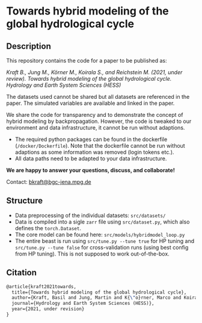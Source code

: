 # Towards hybrid modeling of the global hydrological cycle

## Description

This repository contains the code for a paper to be published as:

*Kraft B., Jung M., Körner M., Koirala S., and Reichstein M. (2021, under review). Towards hybrid modeling of the global hydrological cycle. Hydrology and Earth System Sciences (HESS)*

The datasets used cannot be shared but all datasets are referenced in the paper. The simulated variables are available and linked in the paper.

We share the code for transparency and to demonstrate the concept of hybrid modeling by backpropagation. However, the code is tweaked to our environment and data infrastructure, it cannot be run without adaptions.

* The required python packages can be found in the dockerfile (`/docker/Dockerfile`). Note that the dockerfile cannot be run without adaptions as some information was removed (login tokens etc.).
* All data paths need to be adapted to your data infrastructure.

**We are happy to answer your questions, discuss, and collaborate!**

Contact: bkraft@bgc-jena.mpg.de

## Structure

* Data preprocessing of the individual datasets: `src/datasets/`
* Data is compiled into a sigle `zarr` file using `src/dataset.py`, which also defines the `torch.Dataset`.
* The core model can be found here: `src/models/hybridmodel_loop.py`
* The entire beast is run using `src/tune.py --tune true` for HP tuning and `src/tune.py --tune false` for cross-validation runs (using best config from HP tuning). This is not supposed to work out-of-the-box.

## Citation

```tex
@article{kraft2021towards,
  title={Towards hybrid modeling of the global hydrological cycle},
  author={Kraft, Basil and Jung, Martin and K{\"o}rner, Marco and Koirala, Sujan and Reichstein, Markus},
  journal={Hydrology and Earth System Sciences (HESS)},
  year={2021, under revision}
}
```
